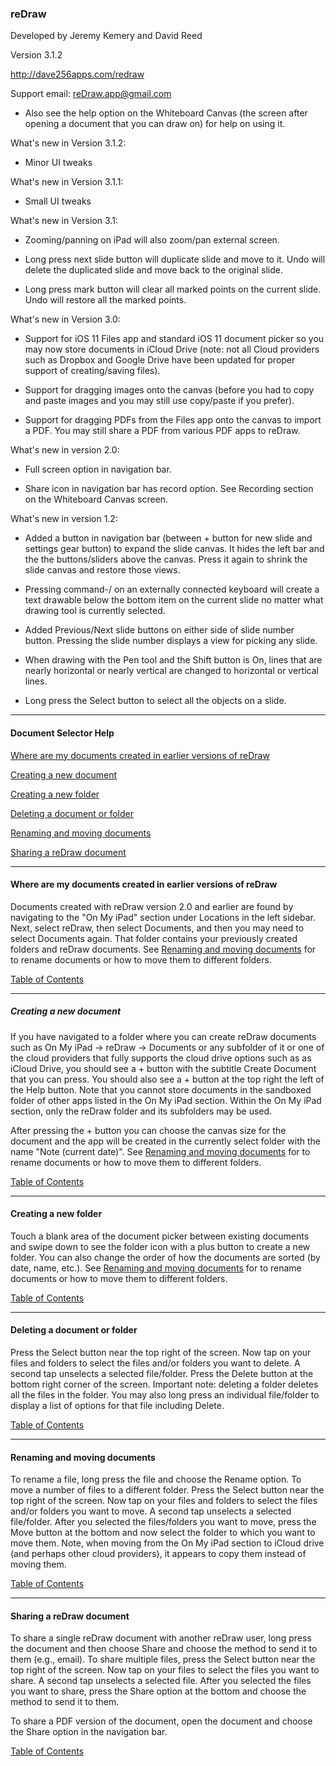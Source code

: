 ### reDraw

Developed by Jeremy Kemery and David Reed

Version 3.1.2

http://dave256apps.com/redraw

Support email: [reDraw.app@gmail.com](mailto:reDraw.app@gmail.com?Subject=reDraw%20Support%20Version%203.1.2)

* Also see the help option on the Whiteboard Canvas (the screen after opening a document that you can draw on) for help on using it.

What's new in Version 3.1.2:

* Minor UI tweaks

What's new in Version 3.1.1:

* Small UI tweaks

What's new in Version 3.1:

* Zooming/panning on iPad will also zoom/pan external screen.

* Long press next slide button will duplicate slide and move to it. Undo will delete the duplicated slide and move back to the original slide.

* Long press mark button will clear all marked points on the current slide. Undo will restore all the marked points.

What's new in Version 3.0:

* Support for iOS 11 Files app and standard iOS 11 document picker so you may now store documents in iCloud Drive (note: not all Cloud providers such as Dropbox and Google Drive have been updated for proper support of creating/saving files). 

* Support for dragging images onto the canvas (before you had to copy and paste images and you may still use copy/paste if you prefer).

* Support for dragging PDFs from the Files app onto the canvas to import a PDF. You may still share a PDF from various PDF apps to reDraw.

What's new in version 2.0:

* Full screen option in navigation bar.

* Share icon in navigation bar has record option. See Recording section on the Whiteboard Canvas screen.

What's new in version 1.2:

* Added a button in navigation bar (between + button for new slide and settings gear button) to expand the slide canvas. It hides the left bar and the the buttons/sliders above the canvas. Press it again to shrink the slide canvas and restore those views.

* Pressing command-/ on an externally connected keyboard will create a text drawable below the bottom item on the current slide no matter what drawing tool is currently selected.

* Added Previous/Next slide buttons on either side of slide number button. Pressing the slide number displays a view for picking any slide.

* When drawing with the Pen tool and the Shift button is On, lines that are nearly horizontal or nearly vertical are changed to horizontal or vertical lines.

* Long press the Select button to select all the objects on a slide.

---

<a name="table-of-contents"></a>

#### Document Selector Help

[Where are my documents created in earlier versions of reDraw](#where-are-my-documents-created-in-earlier-versions-of-redraw)

[Creating a new document](#creating-a-new-document)

[Creating a new folder](#creating-a-new-folder)

[Deleting a document or folder](#deleting-a-document-or-folder)

[Renaming and moving documents](#renaming-and-moving-documents)

[Sharing a reDraw document](#sharing-a-redraw-document)

---

<a name="where-are-my-documents-created-in-earlier-versions-of-redraw"></a>

#### Where are my documents created in earlier versions of reDraw

Documents created with reDraw version 2.0 and earlier are found by navigating to the "On My iPad" section under Locations in the left sidebar. Next, select reDraw, then select Documents, and then you may need to select Documents again. That folder contains your previously created folders and reDraw documents. See [Renaming and moving documents](#renaming-and-moving-documents) for to rename documents or how to move them to different folders.

[Table of Contents](#table-of-contents)

---

<a name="creating-a-new-document"></a>

##### Creating a new document

If you have navigated to a folder where you can create reDraw documents such as On My iPad -> reDraw -> Documents or any subfolder of it or one of the cloud providers that fully supports the cloud drive options such as as iCloud Drive, you should see a + button with the subtitle Create Document that you can press. You should also see a + button at the top right the left of the Help button. Note that you cannot store documents in the sandboxed folder of other apps listed in the On My iPad section. Within the On My iPad section, only the reDraw folder and its subfolders may be used.

After pressing the + button you can choose the canvas size for the document and the app will be created in the currently select folder with the name "Note (current date)". See [Renaming and moving documents](#renaming-and-moving-documents) for to rename documents or how to move them to different folders.

[Table of Contents](#table-of-contents)

---

<a name="creating-a-new-folder"></a>
#### Creating a new folder

Touch a blank area of the document picker between existing documents and swipe down to see the folder icon with a plus button to create a new folder. You can also change the order of how the documents are sorted (by date, name, etc.). See [Renaming and moving documents](#renaming-and-moving-documents) for to rename documents or how to move them to different folders.

[Table of Contents](#table-of-contents)

---

<a name="deleting-a-document-or-folder"></a>
#### Deleting a document or folder

Press the Select button near the top right of the screen. Now tap on your files and folders to select the files and/or folders you want to delete. A second tap unselects a selected file/folder. Press the Delete button at the bottom right corner of the screen. Important note: deleting a folder deletes all the files in the folder. You may also long press an individual file/folder to display a list of options for that file including Delete.

[Table of Contents](#table-of-contents)

---

<a name="renaming-and-moving-documents"></a>
#### Renaming and moving documents

To rename a file, long press the file and choose the Rename option. To move a number of files to a different folder. Press the Select button near the top right of the screen. Now tap on your files and folders to select the files and/or folders you want to move. A second tap unselects a selected file/folder. After you selected the files/folders you want to move, press the Move button at the bottom and now select the folder to which you want to move them. Note, when moving from the On My iPad section to iCloud drive (and perhaps other cloud providers), it appears to copy them instead of moving them.

[Table of Contents](#table-of-contents)

---

<a name="sharing-a-redraw-document"></a>
#### Sharing a reDraw document

To share a single reDraw document with another reDraw user, long press the document and then choose Share and choose the method to send it to them (e.g., email). To share multiple files, press the Select button near the top right of the screen. Now tap on your files to select the files you want to share. A second tap unselects a selected file. After you selected the files you want to share, press the Share option at the bottom and choose the method to send it to them.

To share a PDF version of the document, open the document and choose the Share option in the navigation bar.

[Table of Contents](#table-of-contents)


